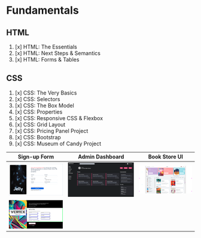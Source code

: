 # Fundamentals

## HTML
1. [x] HTML: The Essentials
2. [x] HTML: Next Steps & Semantics
3. [x] HTML: Forms & Tables

## CSS
1. [x] CSS: The Very Basics
2. [x] CSS: Selectors
3. [x] CSS: The Box Model
4. [x] CSS: Properties
5. [x] CSS: Responsive CSS & Flexbox
6. [x] CSS: Grid Layout
7. [x] CSS: Pricing Panel Project
8. [x] CSS: Bootstrap
9. [x] CSS: Museum of Candy Project


|          Sign-up Form           |     Admin Dashboard     |        Book Store UI        |
| :-----------------------------: | :---------------------: | :-------------------------: |
|     ![](../assets/form.png)     | ![](../assets/dash.png) | ![](../assets/store-ui.png) |
| ![](../assets/neubrutalism.png) |                         |                             |